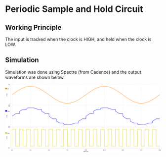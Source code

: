 # Periodic Sample and Hold Circuit

## Working Principle

The input is tracked when the clock is HIGH, and held when the clock is LOW.

## Simulation

Simulation was done using Spectre (from Cadence) and the output waveforms are
shown below.

![simulation plot](./images/sim_plot.svg)
